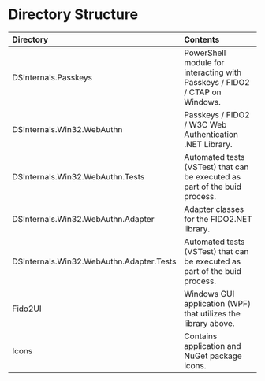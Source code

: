 # Directory Structure

| Directory                                | Contents                                                                   |
|:-----------------------------------------|:---------------------------------------------------------------------------|
| DSInternals.Passkeys                     | PowerShell module for interacting with Passkeys / FIDO2 / CTAP on Windows. |
| DSInternals.Win32.WebAuthn               | Passkeys / FIDO2 / W3C Web Authentication .NET Library.                    |
| DSInternals.Win32.WebAuthn.Tests         | Automated tests (VSTest) that can be executed as part of the buid process. |
| DSInternals.Win32.WebAuthn.Adapter       | Adapter classes for the FIDO2.NET library.                                 |
| DSInternals.Win32.WebAuthn.Adapter.Tests | Automated tests (VSTest) that can be executed as part of the buid process. |
| Fido2UI                                  | Windows GUI application (WPF) that utilizes the library above.             |
| Icons                                    | Contains application and NuGet package icons.                              |
